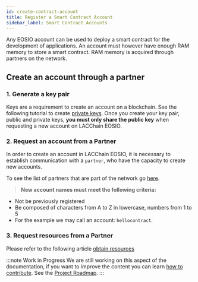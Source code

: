 ```yaml
---
id: create-contract-account
title: Register a Smart Contract Account
sidebar_label: Smart Contract Accounts
---
```


Any EOSIO account can be used to deploy a smart contract for the development of applications. An account must however have enough RAM memory to store a smart contract. RAM memory is acquired through partners on the network.

## Create an account through a partner

### 1. Generate a key pair

Keys are a requirement to create an account on a blockchain. See the following tutorial to create [private keys](./private-keys). Once you create your key pair, public and private keys, **you must only share the public key** when requesting a new account on LACChain EOSIO.

###  2. Request an account from a Partner

In order to create an account in LACChain EOSIO, it is necessary to establish communication with a `partner`, who have the capacity to create new accounts.

To see the list of partners that are part of the network go [here](./partners).

> **New account names must meet the following criteria:**
 - Not be previously registered
 - Be composed of characters from A to Z in lowercase, numbers from 1 to 5 
 - For the example we may call an account: `hellocontract`.

 ###  3. Request resources from a Partner

 Please refer to the following article [obtain resources](get-resources)

:::note Work in Progress
We are still working on this aspect of the documentation, if you want to improve the content you can learn [how to contribute](./contribute). See the [Project Roadmap](../testnet/roadmap).
:::
